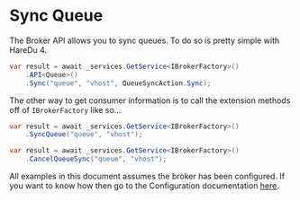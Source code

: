 # Sync Queue

The Broker API allows you to sync queues. To do so is pretty simple with HareDu 4.

```c#
var result = await _services.GetService<IBrokerFactory>()
    .API<Queue>()
    .Sync("queue", "vhost", QueueSyncAction.Sync);
```

The other way to get consumer information is to call the extension methods off of ```IBrokerFactory``` like so...

```c#
var result = await _services.GetService<IBrokerFactory>()
    .SyncQueue("queue", "vhost");
```

```c#
var result = await _services.GetService<IBrokerFactory>()
    .CancelQueueSync("queue", "vhost");
```

All examples in this document assumes the broker has been configured. If you want to know how then go to the Configuration documentation [here](https://github.com/ahives/HareDu3/blob/master/docs/configuration.md).

